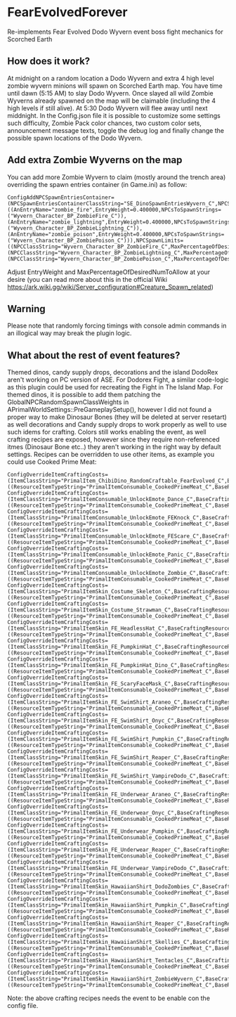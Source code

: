 # FearEvolvedForever
Re-implements Fear Evolved Dodo Wyvern event boss fight mechanics for Scorched Earth

## How does it work?
At midnight on a random location a Dodo Wyvern and extra 4 high level zombie wyvern minions will spawn on Scorched Earth map.
You have time until dawn (5:15 AM) to slay Dodo Wyvern. Once slayed all wild Zombie Wyverns already spawned on the map will be claimable (including the 4 high levels if still alive).
At 5:30 Dodo Wyvern will flee away until next middnight.
In the Config.json file it is possible to customize some settings such difficulty, Zombie Pack color chances, two custom color sets, announcement message texts, toggle the debug log and finally change the possible spawn locations of the Dodo Wyvern.

## Add extra Zombie Wyverns on the map
You can add more Zombie Wyvern to claim (mostly around the trench area) overriding the spawn entries container (in Game.ini) as follow:
```
ConfigAddNPCSpawnEntriesContainer=(NPCSpawnEntriesContainerClassString="SE_DinoSpawnEntriesWyvern_C",NPCSpawnEntries=((AnEntryName="zombie_fire",EntryWeight=0.400000,NPCsToSpawnStrings=("Wyvern_Character_BP_ZombieFire_C")),(AnEntryName="zombie_lightning",EntryWeight=0.400000,NPCsToSpawnStrings=("Wyvern_Character_BP_ZombieLightning_C")),(AnEntryName="zombie_poison",EntryWeight=0.400000,NPCsToSpawnStrings=("Wyvern_Character_BP_ZombiePoison_C"))),NPCSpawnLimits=((NPCClassString="Wyvern_Character_BP_ZombieFire_C",MaxPercentageOfDesiredNumToAllow=1.000000),(NPCClassString="Wyvern_Character_BP_ZombieLightning_C",MaxPercentageOfDesiredNumToAllow=1.000000),(NPCClassString="Wyvern_Character_BP_ZombiePoison_C",MaxPercentageOfDesiredNumToAllow=1.000000)))
```
Adjust EntryWeight and MaxPercentageOfDesiredNumToAllow at your desire (you can read more about this in the official Wiki https://ark.wiki.gg/wiki/Server_configuration#Creature_Spawn_related)

## Warning
Please note that randomly forcing timings with console admin commands in an illogical way may break the plugin logic.

## What about the rest of event features?
Themed dinos, candy supply drops, decorations and the island DodoRex aren't working on PC version of ASE.
For Dodorex Fight, a similar code-logic as this plugin could be used for recreating the Fight in The Island Map.
For themed dinos, it is possible to add them patching the GlobalNPCRandomSpawnClassWeights in APrimalWorldSettings::PreGameplaySetup(), however I did not found a proper way to make Dinosaur Bones (they will be deleted at server resetart) as well decorations and Candy supply drops to work properly as well to use such idems for crafting.
Colors still works enabling the event, as well crafting recipes are exposed, however since they require non-referenced itmes (Dinosaur Bone etc..) they aren't working in the right way by default settings.
Recipes can be overridden to use other items, as example you could use Cooked Prime Meat:
```
ConfigOverrideItemCraftingCosts=(ItemClassString="PrimalItem_ChibiDino_RandomCraftable_FearEvolved_C",BaseCraftingResourceRequirements=((ResourceItemTypeString="PrimalItemConsumable_CookedPrimeMeat_C",BaseResourceRequirement=6.000000,bCraftingRequireExactResourceType=True)))
ConfigOverrideItemCraftingCosts=(ItemClassString="PrimalItemConsumable_UnlockEmote_Dance_C",BaseCraftingResourceRequirements=((ResourceItemTypeString="PrimalItemConsumable_CookedPrimeMeat_C",BaseResourceRequirement=10.000000,bCraftingRequireExactResourceType=True)))
ConfigOverrideItemCraftingCosts=(ItemClassString="PrimalItemConsumable_UnlockEmote_FEKnock_C",BaseCraftingResourceRequirements=((ResourceItemTypeString="PrimalItemConsumable_CookedPrimeMeat_C",BaseResourceRequirement=10.000000,bCraftingRequireExactResourceType=True)))
ConfigOverrideItemCraftingCosts=(ItemClassString="PrimalItemConsumable_UnlockEmote_FEScare_C",BaseCraftingResourceRequirements=((ResourceItemTypeString="PrimalItemConsumable_CookedPrimeMeat_C",BaseResourceRequirement=10.000000,bCraftingRequireExactResourceType=True)))
ConfigOverrideItemCraftingCosts=(ItemClassString="PrimalItemConsumable_UnlockEmote_Panic_C",BaseCraftingResourceRequirements=((ResourceItemTypeString="PrimalItemConsumable_CookedPrimeMeat_C",BaseResourceRequirement=10.000000,bCraftingRequireExactResourceType=True)))
ConfigOverrideItemCraftingCosts=(ItemClassString="PrimalItemConsumable_UnlockEmote_Zombie_C",BaseCraftingResourceRequirements=((ResourceItemTypeString="PrimalItemConsumable_CookedPrimeMeat_C",BaseResourceRequirement=10.000000,bCraftingRequireExactResourceType=True)))
ConfigOverrideItemCraftingCosts=(ItemClassString="PrimalItemSkin_Costume_Skeleton_C",BaseCraftingResourceRequirements=((ResourceItemTypeString="PrimalItemConsumable_CookedPrimeMeat_C",BaseResourceRequirement=20.000000,bCraftingRequireExactResourceType=True)))
ConfigOverrideItemCraftingCosts=(ItemClassString="PrimalItemSkin_Costume_Strawman_C",BaseCraftingResourceRequirements=((ResourceItemTypeString="PrimalItemConsumable_CookedPrimeMeat_C",BaseResourceRequirement=20.000000,bCraftingRequireExactResourceType=True)))
ConfigOverrideItemCraftingCosts=(ItemClassString="PrimalItemSkin_FE_HeadlessHat_C",BaseCraftingResourceRequirements=((ResourceItemTypeString="PrimalItemConsumable_CookedPrimeMeat_C",BaseResourceRequirement=5.000000,bCraftingRequireExactResourceType=True)))
ConfigOverrideItemCraftingCosts=(ItemClassString="PrimalItemSkin_FE_PumpkinHat_C",BaseCraftingResourceRequirements=((ResourceItemTypeString="PrimalItemConsumable_CookedPrimeMeat_C",BaseResourceRequirement=5.000000,bCraftingRequireExactResourceType=True)))
ConfigOverrideItemCraftingCosts=(ItemClassString="PrimalItemSkin_FE_PumpkinHat_Dino_C",BaseCraftingResourceRequirements=((ResourceItemTypeString="PrimalItemConsumable_CookedPrimeMeat_C",BaseResourceRequirement=5.000000,bCraftingRequireExactResourceType=True)))
ConfigOverrideItemCraftingCosts=(ItemClassString="PrimalItemSkin_FE_ScaryFaceMask_C",BaseCraftingResourceRequirements=((ResourceItemTypeString="PrimalItemConsumable_CookedPrimeMeat_C",BaseResourceRequirement=5.000000,bCraftingRequireExactResourceType=True)))
ConfigOverrideItemCraftingCosts=(ItemClassString="PrimalItemSkin_FE_SwimShirt_Araneo_C",BaseCraftingResourceRequirements=((ResourceItemTypeString="PrimalItemConsumable_CookedPrimeMeat_C",BaseResourceRequirement=5.000000,bCraftingRequireExactResourceType=True)))
ConfigOverrideItemCraftingCosts=(ItemClassString="PrimalItemSkin_FE_SwimShirt_Onyc_C",BaseCraftingResourceRequirements=((ResourceItemTypeString="PrimalItemConsumable_CookedPrimeMeat_C",BaseResourceRequirement=5.000000,bCraftingRequireExactResourceType=True)))
ConfigOverrideItemCraftingCosts=(ItemClassString="PrimalItemSkin_FE_SwimShirt_Pumpkin_C",BaseCraftingResourceRequirements=((ResourceItemTypeString="PrimalItemConsumable_CookedPrimeMeat_C",BaseResourceRequirement=5.000000,bCraftingRequireExactResourceType=True)))
ConfigOverrideItemCraftingCosts=(ItemClassString="PrimalItemSkin_FE_SwimShirt_Reaper_C",BaseCraftingResourceRequirements=((ResourceItemTypeString="PrimalItemConsumable_CookedPrimeMeat_C",BaseResourceRequirement=5.000000,bCraftingRequireExactResourceType=True)))
ConfigOverrideItemCraftingCosts=(ItemClassString="PrimalItemSkin_FE_SwimShirt_VampireDodo_C",BaseCraftingResourceRequirements=((ResourceItemTypeString="PrimalItemConsumable_CookedPrimeMeat_C",BaseResourceRequirement=5.000000,bCraftingRequireExactResourceType=True)))
ConfigOverrideItemCraftingCosts=(ItemClassString="PrimalItemSkin_FE_Underwear_Araneo_C",BaseCraftingResourceRequirements=((ResourceItemTypeString="PrimalItemConsumable_CookedPrimeMeat_C",BaseResourceRequirement=5.000000,bCraftingRequireExactResourceType=True)))
ConfigOverrideItemCraftingCosts=(ItemClassString="PrimalItemSkin_FE_Underwear_Onyc_C",BaseCraftingResourceRequirements=((ResourceItemTypeString="PrimalItemConsumable_CookedPrimeMeat_C",BaseResourceRequirement=5.000000,bCraftingRequireExactResourceType=True)))
ConfigOverrideItemCraftingCosts=(ItemClassString="PrimalItemSkin_FE_Underwear_Pumpkin_C",BaseCraftingResourceRequirements=((ResourceItemTypeString="PrimalItemConsumable_CookedPrimeMeat_C",BaseResourceRequirement=5.000000,bCraftingRequireExactResourceType=True)))
ConfigOverrideItemCraftingCosts=(ItemClassString="PrimalItemSkin_FE_Underwear_Reaper_C",BaseCraftingResourceRequirements=((ResourceItemTypeString="PrimalItemConsumable_CookedPrimeMeat_C",BaseResourceRequirement=5.000000,bCraftingRequireExactResourceType=True)))
ConfigOverrideItemCraftingCosts=(ItemClassString="PrimalItemSkin_FE_Underwear_VampireDodo_C",BaseCraftingResourceRequirements=((ResourceItemTypeString="PrimalItemConsumable_CookedPrimeMeat_C",BaseResourceRequirement=5.000000,bCraftingRequireExactResourceType=True)))
ConfigOverrideItemCraftingCosts=(ItemClassString="PrimalItemSkin_HawaiianShirt_DodoZombies_C",BaseCraftingResourceRequirements=((ResourceItemTypeString="PrimalItemConsumable_CookedPrimeMeat_C",BaseResourceRequirement=5.000000,bCraftingRequireExactResourceType=True)))
ConfigOverrideItemCraftingCosts=(ItemClassString="PrimalItemSkin_HawaiianShirt_Pumpkin_C",BaseCraftingResourceRequirements=((ResourceItemTypeString="PrimalItemConsumable_CookedPrimeMeat_C",BaseResourceRequirement=5.000000,bCraftingRequireExactResourceType=True)))
ConfigOverrideItemCraftingCosts=(ItemClassString="PrimalItemSkin_HawaiianShirt_Reaper_C",BaseCraftingResourceRequirements=((ResourceItemTypeString="PrimalItemConsumable_CookedPrimeMeat_C",BaseResourceRequirement=5.000000,bCraftingRequireExactResourceType=True)))
ConfigOverrideItemCraftingCosts=(ItemClassString="PrimalItemSkin_HawaiianShirt_Skellies_C",BaseCraftingResourceRequirements=((ResourceItemTypeString="PrimalItemConsumable_CookedPrimeMeat_C",BaseResourceRequirement=5.000000,bCraftingRequireExactResourceType=True)))
ConfigOverrideItemCraftingCosts=(ItemClassString="PrimalItemSkin_HawaiianShirt_Tentacles_C",BaseCraftingResourceRequirements=((ResourceItemTypeString="PrimalItemConsumable_CookedPrimeMeat_C",BaseResourceRequirement=5.000000,bCraftingRequireExactResourceType=True)))
ConfigOverrideItemCraftingCosts=(ItemClassString="PrimalItemSkin_HawaiianShirt_ZombieWyvern_C",BaseCraftingResourceRequirements=((ResourceItemTypeString="PrimalItemConsumable_CookedPrimeMeat_C",BaseResourceRequirement=5.000000,bCraftingRequireExactResourceType=True)))
```
Note: the above crafting recipes needs the event to be enable con the config file.
